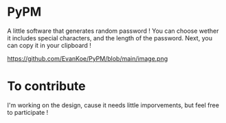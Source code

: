 # PyPM
A little software that generates random password !
You can choose wether it includes special characters, and the length of the password. Next, you can copy it in your clipboard !

https://github.com/EvanKoe/PyPM/blob/main/image.png

# To contribute
I'm working on the design, cause it needs little imporvements, but feel free to participate !
